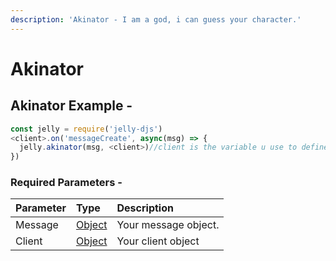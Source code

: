```yaml
---
description: 'Akinator - I am a god, i can guess your character.'
---
```


# Akinator

## Akinator Example -

```javascript
const jelly = require('jelly-djs')
<client>.on('messageCreate', async(msg) => {
  jelly.akinator(msg, <client>)//client is the variable u use to define ur discord client.  
})
```

### Required Parameters -

| Parameter | Type | Description |
| :--- | :--- | :--- |
| Message | [Object](https://www.w3schools.com/js/js_objects.asp) | Your message object. |
| Client | [Object](https://www.w3schools.com/js/js_objects.asp) | Your client object |


